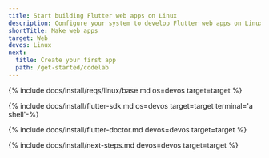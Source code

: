 ```yaml
---
title: Start building Flutter web apps on Linux
description: Configure your system to develop Flutter web apps on Linux.
shortTitle: Make web apps
target: Web
devos: Linux
next:
  title: Create your first app
  path: /get-started/codelab
---
```


{% include docs/install/reqs/linux/base.md os=devos target=target %}

{% include docs/install/flutter-sdk.md os=devos target=target terminal='a shell'-%}

{% include docs/install/flutter-doctor.md devos=devos target=target %}

{% include docs/install/next-steps.md devos=devos target=target %}

